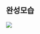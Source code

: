 ## 완성모습

![](https://media.vlpt.us/images/khxxjxx/post/2bfa2b1e-e1b5-4176-bf87-0f2829ebac10/%E1%84%89%E1%85%B3%E1%84%8F%E1%85%B3%E1%84%85%E1%85%B5%E1%86%AB%E1%84%89%E1%85%A3%E1%86%BA%202021-05-17%20%E1%84%8B%E1%85%A9%E1%84%92%E1%85%AE%203.50.44.png)
